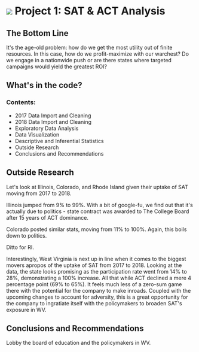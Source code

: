 # ![](https://ga-dash.s3.amazonaws.com/production/assets/logo-9f88ae6c9c3871690e33280fcf557f33.png) Project 1: SAT & ACT Analysis

## The Bottom Line

It's the age-old problem: how do we get the most utility out of finite resources. In this case, how do we profit-maximize with our warchest? Do we engage in a nationwide push or are there states where targeted campaigns would yield the greatest ROI?

## What's in the code?

### Contents:
- 2017 Data Import and Cleaning
- 2018 Data Import and Cleaning
- Exploratory Data Analysis
- Data Visualization
- Descriptive and Inferential Statistics
- Outside Research
- Conclusions and Recommendations

## Outside Research

Let's look at Illinois, Colorado, and Rhode Island given their uptake of SAT moving from 2017 to 2018.

Illinois jumped from 9% to 99%. With a bit of google-fu, we find out that it's actually due to politics - state contract was
awarded to The College Board after 15 years of ACT dominance.

Colorado posted similar stats, moving from 11% to 100%. Again, this boils down to politics.

Ditto for RI.

Interestingly, West Virginia is next up in line when it comes to the biggest movers apropos of the uptake of SAT from 2017 to 2018. Looking at the data, the state looks promising as the participation rate went from 14% to 28%, demonstrating a 100% increase. All that while ACT declined a mere 4 percentage point (69% to 65%). It feels much less of a zero-sum game there with the potential for the company to make inroads. Coupled with the upcoming changes to account for adversity, this is a great opportunity for the company to ingratiate itself with the policymakers to broaden SAT's exposure in WV.

## Conclusions and Recommendations

Lobby the board of education and the policymakers in WV.
